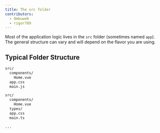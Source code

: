 ```yaml
---
title: The src folder
contributors:
  - Ombuweb
  - rigor789
---
```


Most of the application logic lives in the `src` folder (sometimes named `app`). The general structure can vary and will depend on the flavor you are using.

## Typical Folder Structure

<!-- tab: Vue with JavaScript -->

```bash
src/
  components/
    Home.vue
  app.css
  main.js
```

<!-- tab: Vue with TypeScript -->

```bash
src/
  components/
    Home.vue
  types/
  app.css
  main.ts
```

<!-- tab: Plain with JavaScript -->

```bash
...
```

